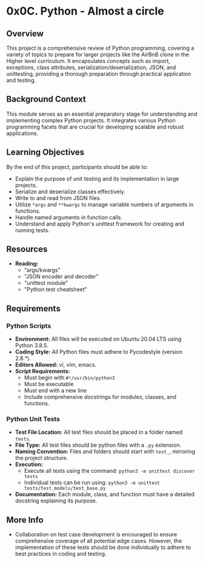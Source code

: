 # 0x0C. Python - Almost a circle

## Overview

This project is a comprehensive review of Python programming, covering a variety of topics to prepare for larger projects like the AirBnB clone in the Higher level curriculum. It encapsulates concepts such as import, exceptions, class attributes, serialization/deserialization, JSON, and unittesting, providing a thorough preparation through practical application and testing.

## Background Context

This module serves as an essential preparatory stage for understanding and implementing complex Python projects. It integrates various Python programming facets that are crucial for developing scalable and robust applications.

## Learning Objectives

By the end of this project, participants should be able to:

- Explain the purpose of unit testing and its implementation in large projects.
- Serialize and deserialize classes effectively.
- Write to and read from JSON files.
- Utilize `*args` and `**kwargs` to manage variable numbers of arguments in functions.
- Handle named arguments in function calls.
- Understand and apply Python's unittest framework for creating and running tests.

## Resources

- **Reading:**
  - "args/kwargs"
  - "JSON encoder and decoder"
  - "unittest module"
  - "Python test cheatsheet"

## Requirements

### Python Scripts

- **Environment:** All files will be executed on Ubuntu 20.04 LTS using Python 3.8.5.
- **Coding Style:** All Python files must adhere to Pycodestyle (version 2.8.*).
- **Editors Allowed:** vi, vim, emacs.
- **Script Requirements:**
  - Must begin with `#!/usr/bin/python3`
  - Must be executable
  - Must end with a new line
  - Include comprehensive docstrings for modules, classes, and functions.

### Python Unit Tests

- **Test File Location:** All test files should be placed in a folder named `tests`.
- **File Type:** All test files should be python files with a `.py` extension.
- **Naming Convention:** Files and folders should start with `test_`, mirroring the project structure.
- **Execution:** 
  - Execute all tests using the command: `python3 -m unittest discover tests`
  - Individual tests can be run using: `python3 -m unittest tests/test_models/test_base.py`
- **Documentation:** Each module, class, and function must have a detailed docstring explaining its purpose.

## More Info

- Collaboration on test case development is encouraged to ensure comprehensive coverage of all potential edge cases. However, the implementation of these tests should be done individually to adhere to best practices in coding and testing.
